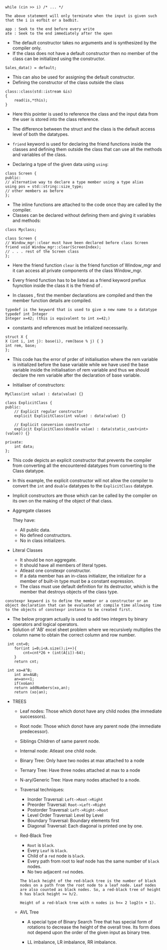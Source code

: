 ```
while (cin >> i) /* ... */

The above statement will only terminate when the input is given such that the i is eofbit or a badbit.
```

```
app : Seek to the end before every write
ate : Seek to the end immediately after the open
```

- The default constructor takes no arguments and is synthesized by the compiler only.
- If the class does not have a default constructor then no member of the class can be initialized using the constructor.

```
Sales_data() = default;
```
- This can also be used for assigning the default constructor.
- Defining the constructor of the class outside the class
```
class::class(std::istream &is)
{
    read(is,*this);
}
```
- Here this pointer is used to reference the class and the input data from the user is stored into the class reference.

- The difference between the struct and the class is the default access level of both the datatypes.

- `friend` keyword is used for declaring the friend functions inside the classes and defining them outside the class that can use all the methods and variables of the class.

- Declaring a type of the given data using `using`:

```
class Screen {
public:
// alternative way to declare a type member using a type alias
using pos = std::string::size_type;
// other members as before
};
```

- The inline functions are attached to the code once thay are called by the compiler.
- Classes can be declared without defining them and giving it variables and methods:

```
class Myclass;
```

```
class Screen {
// Window_mgr::clear must have been declared before class Screen
friend void Window_mgr::clear(ScreenIndex);
// . . . rest of the Screen class
};
```

- Here the friend function `clear` is the friend function of Window_mgr and it can access all private components of the class Window_mgr.

- Every friend function has to be listed as a friend keyword prefiux fuynction inside the class it is the friend of .

- In classes , first the member declarations are compiled and then the member function details are compiled.

```
typedef is the keyword that is used to give a new name to a datatype
typedef int Integer
Integer x=42; (this is equivalent to int x=42;)
```
- constants and references must be intialized necessarily.

```
struct X {
X (int i, int j): base(i), rem(base % j) { }
int rem, base;
};
```
- This code has the error of prder of initialisation where the rem variable is initialized before the base variable while we have used the base variable inside the initialisation of rem variable and thus we should declare the rem variable after the declaration of base variable.

- Initialiser of constructors:

```
MyClass(int value) : data(value) {}
```
```
class ExplicitClass {
public:
    // Explicit regular constructor
    explicit ExplicitClass(int value) : data(value) {}

    // Explicit conversion constructor
    explicit ExplicitClass(double value) : data(static_cast<int>(value)) {}

private:
    int data;
};

```

- This code depicts an explicit constructor that prevents the compiler from converting all the encountered datatypes from converting to the Class datatype.

- In this example, the explicit constructor will not allow the compiler to convert the `int` and `double` datatypes to the `ExplicitClass` datatype.

- Implicit constructors are those which can be called by the compiler on its own on the making of the object of that class.

- Aggregate classes 

    They have:
    - All public data.
    - No defined constructors.
    - No in class initializers.

- Literal Classes

    - It should be non aggregate.
    - It should have all members of literal types.
    - Atleast one constexpr constructor.
    - If a data member has an in-class initializer, the initializer for a member of
        built-in type must be a constant expression.
    - The class must use default definition for its destructor, which is the member
        that destroys objects of the class type.

```
constexpr keyword is to define the member or a constructor or an object declaration that can be evaluated at compile time allowing time to the objects of constexpr instance to be created first.
```
- The below program actually is used to add two integers by binary operators and logical operators.
- Solution of 'AB' excel sheet problem where we recursively multiplies the column name to obtain the correct column and row number.

```
 int cnt=0;
    for(int i=0;i<A.size();i++){
        cnt=cnt*26 + (int(A[i])-64);
    }
    return cnt;
```
```
 int xo=A^B;
    int an=A&B;
    an=an<<1;
    if(xo&an)
    return addNumbers(xo,an);
    return (xo|an);
```

- TREES

    - Leaf nodes:
        Those which donot have any child nodes (the immediate successors).
    - Root node:
        Those which donot have any parent node (the immediate predecessor).
    - Siblings
        Children of same parent node.
    - Internal node:
        Atleast one child node.
    - Binary Tree: Only have two nodes at max attached to a node
    - Ternary Tree: Have three nodes attached at max to a node
    - N-ary/Generic Tree: Have many nodes attached to a node.
    - Traversal techniques:

        - Inorder Traversal: `Left->Root->Right`
        - Preorder Traversal: `Root->Left->Right`
        - Postorder Traversal: `Left->Right->Root`
        - Level Order Traversal: Level by Level
        - Boundary Traversal: Boundary elements first
        - Diagonal Traversal: Each diagonal is printed one by one.

    - Red-Black Tree
        - `Root` is `black`.
        - Every `Leaf` is `black`.
        - Child of a `red` node is `black`.
        - Every path from root to leaf node has the same number of `black` nodes.
        - No two adjacent `red` nodes.

        ```
        The black height of the red-black tree is the number of black nodes on a path from the root node to a leaf node. Leaf nodes are also counted as black nodes. So, a red-black tree of height h has black height >= h/2.

        Height of a red-black tree with n nodes is h<= 2 log2(n + 1).
        ```

    - AVL Tree

        - A special type of Binary Search Tree that has special form of rotations to decrease the height of the overall tree. Its form does not depend upon the order of the given input as binary tree.

        - LL imbalance, LR imbalance, RR imbalance.

        
    



